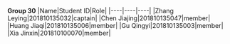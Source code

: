 **Group 30**
|Name|Student ID|Role|
|----|----|----|
|Zhang Leying|201810135032|captain|
|Chen Jiajing|201810135047|member|
|Huang Jiaqi|201810135006|member|
|Gu Qingyi|201810135003|member|
|Xia Jinxin|201810100070|member|
